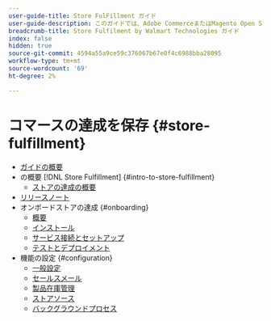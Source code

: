 ```yaml
---
user-guide-title: Store FulFillment ガイド
user-guide-description: このガイドでは、Adobe CommerceまたはMagento Open Sourceストア用のストアフルフィルメントサービスのインストールと設定に関する詳細情報を提供します。
breadcrumb-title: Store Fulfilment by Walmart Technologies ガイド
index: false
hidden: true
source-git-commit: 4594a55a9ce59c376067b67e0f4c6988bba28095
workflow-type: tm+mt
source-wordcount: '69'
ht-degree: 2%

---
```



# コマースの達成を保存 {#store-fulfillment}

- [ガイドの概要](guide-overview.md)
- の概要 [!DNL Store Fulfillment] {#intro-to-store-fulfillment}
   - [ストアの達成の概要](introduction.md)
- [リリースノート](release-notes.md)
- オンボードストアの達成 {#onboarding}
   - [概要](onboard.md)
   - [インストール](install.md)
   - [サービス接続とセットアップ](connect-set-up-service.md)
   - [テストとデプロイメント](test-deploy.md)
- 機能の設定 {#configuration}
   - [一般設定](enable-general.md)
   - [セールスメール](sales-emails.md)
   - [製品在庫管理](product-stock.md)
   - [ストアソース](store-sources.md)
   - [バックグラウンドプロセス](background-processes.md)
